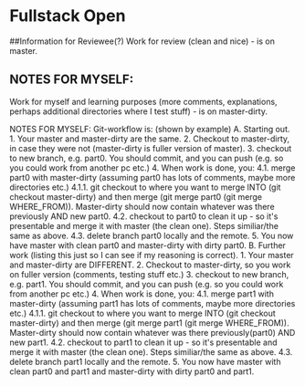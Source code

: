 # Fullstack Open 
##Information for Reviewee(?)
Work for review (clean and nice) - is on master.

## NOTES FOR MYSELF:

Work for myself and learning purposes (more comments, explanations, perhaps additional directories where I test stuff) - is on master-dirty.

NOTES FOR MYSELF:
Git-workflow is: (shown by example)
	A. Starting out.
		1. Your master and master-dirty are the same. 
		2. Checkout to master-dirty, in case they were not (master-dirty is fuller version of master).
		3. checkout to new branch, e.g. part0. You should commit, and you can push (e.g. so you could work from another pc etc.)
		4. When work is done, you:
			4.1. merge part0 with master-dirty (assuming part0 has lots of comments, maybe more directories etc.)
				4.1.1. git checkout to where you want to merge INTO (git checkout master-dirty) and then merge (git merge part0 (git merge WHERE_FROM)). Master-dirty should now contain whatever was there previously AND new part0.
			4.2. checkout to part0 to clean it up - so it's presentable and merge it with master (the clean one). Steps similiar/the same as above.
			4.3. delete branch part0 locally and the remote.
		5. You now have master with clean part0 and master-dirty with dirty part0.
	B. Further work (listing this just so I can see if my reasoning is correct).
		1. Your master and master-dirty are DIFFERENT.
		2. Checkout to master-dirty, so you work on fuller version (comments, testing stuff etc.)
		3. checkout to new branch, e.g. part1. You should commit, and you can push (e.g. so you could work from another pc etc.)
		4. When work is done, you:
			4.1. merge part1 with master-dirty (assuming part1 has lots of comments, maybe more directories etc.)
				4.1.1. git checkout to where you want to merge INTO (git checkout master-dirty) and then merge (git merge part1 (git merge WHERE_FROM)). Master-dirty should now contain whatever was there previously(part0) AND new part1.
			4.2.  checkout to part1 to clean it up - so it's presentable and merge it with master (the clean one). Steps similiar/the same as above.
			4.3. delete branch part1 locally and the remote.
		5. You now have master with clean part0 and part1 and master-dirty with dirty part0 and part1.